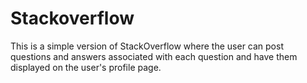 # Stackoverflow

This is a simple version of StackOverflow where the user can post questions and answers associated with each question and have them displayed on the user's profile page. 
